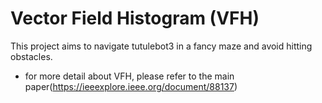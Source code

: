 # Vector Field Histogram (VFH)
This project aims to navigate tutulebot3 in a fancy maze and avoid hitting obstacles.
- for more detail about VFH, please refer to the main paper(https://ieeexplore.ieee.org/document/88137)
